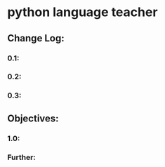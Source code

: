 # python language teacher

## Change Log:
### 0.1: 
### 0.2: 
### 0.3:

## Objectives:
### 1.0: 
### Further: